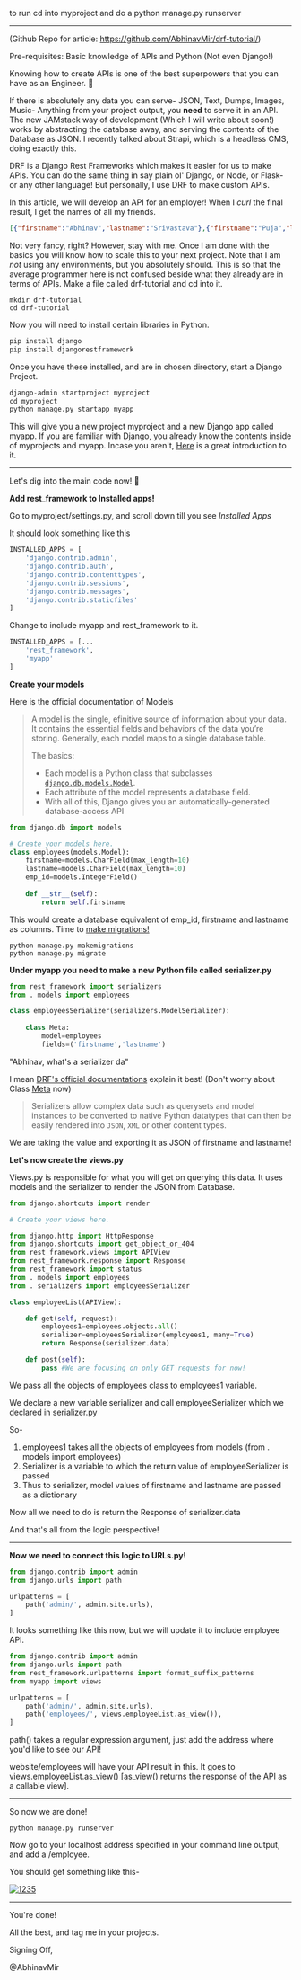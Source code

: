 to run cd into myproject
and do a python manage.py runserver

_______

(Github Repo for article: https://github.com/AbhinavMir/drf-tutorial/)

Pre-requisites: Basic knowledge of APIs and Python (Not even Django!)

Knowing how to create APIs is one of the best superpowers that you can have as an Engineer. 👀

If there is absolutely any data you can serve- JSON, Text, Dumps, Images, Music- Anything from your project output, you <b>need</b> to serve it in an API. The new JAMstack way of development (Which I will write about soon!) works by abstracting the database away, and serving the contents of the Database as JSON. I recently talked about Strapi, which is a headless CMS, doing exactly this.

DRF is a Django Rest Frameworks which makes it easier for us to make APIs. You can do the same thing in say plain ol' Django, or Node, or Flask- or any other language! But personally, I use DRF to make custom APIs.

In this article, we will develop an API for an employer! When I <i>curl</i> the final result, I get the names of all my friends.

```json
[{"firstname":"Abhinav","lastname":"Srivastava"},{"firstname":"Puja","lastname":"Chaudhury"},{"firstname":"Arun","lastname":"Kumar"},{"firstname":"Shaaran","lastname":"Lakshmi"}]
```

Not very fancy, right?  However, stay with me. Once I am done with the basics you will know how to scale this to your next project. Note that I am <i>not</i> using any environments, but you absolutely should. This is so that the average programmer here is not confused beside what they already are in terms of APIs. Make a file called drf-tutorial and cd into it.

```shell
mkdir drf-tutorial
cd drf-tutorial
```

Now you will need to install certain libraries in Python.

```python
pip install django
pip install djangorestframework
```

Once you have these installed, and are in chosen directory, start a Django Project.

```python
django-admin startproject myproject
cd myproject
python manage.py startapp myapp
```

This will give you a new project myproject and a new Django app called myapp. If you are familiar with Django, you already know the contents inside of myprojects and myapp. Incase you aren't, <a href="https://simpleisbetterthancomplex.com/series/2017/09/04/a-complete-beginners-guide-to-django-part-1.html">Here</a> is a great introduction to it.

______

Let's dig into the main code now! 🙌

**Add rest_framework to Installed apps!**

Go to myproject/settings.py, and scroll down till you see <i>Installed Apps</i>

It should look something like this 

```python
INSTALLED_APPS = [
    'django.contrib.admin',
    'django.contrib.auth',
    'django.contrib.contenttypes',
    'django.contrib.sessions',
    'django.contrib.messages',
    'django.contrib.staticfiles'
]
```

Change to include myapp and rest_framework to it.

```python
INSTALLED_APPS = [...
    'rest_framework',
    'myapp'
]
```



**Create your models**

Here is the <a hef="https://docs.djangoproject.com/en/3.0/topics/db/models/">official documentation of Models</a>

> A model is the single, efinitive source of information about your data. It contains the essential fields and behaviors of the data you’re storing. Generally, each model maps to a single database table.
>
> The basics:
>
> - Each model is a Python class that subclasses [`django.db.models.Model`](https://docs.djangoproject.com/en/3.0/ref/models/instances/#django.db.models.Model).
> - Each attribute of the model represents a database field.
> - With all of this, Django gives you an automatically-generated database-access API

```python
from django.db import models

# Create your models here.
class employees(models.Model):
    firstname=models.CharField(max_length=10)
    lastname=models.CharField(max_length=10)
    emp_id=models.IntegerField()
    
    def __str__(self):
        return self.firstname
```

This would create a database equivalent of emp_id, firstname and lastname as columns. Time to <a href="https://docs.djangoproject.com/en/3.0/topics/migrations/">make migrations!</a>

```
python manage.py makemigrations
python manage.py migrate
```

**Under myapp you need to make a new Python file called serializer.py**

```python
from rest_framework import serializers
from . models import employees

class employeesSerializer(serializers.ModelSerializer):
    
    class Meta:
        model=employees
        fields=('firstname','lastname')
```

"Abhinav, what's a serializer da"

I mean <a href="https://www.django-rest-framework.org/api-guide/serializers/">DRF's official documentations</a> explain it best! (Don't worry about Class <a href="https://realpython.com/python-metaclasses/">Meta</a> now)

> Serializers allow complex data such as querysets and model instances to be converted to native Python datatypes that can then be easily rendered into `JSON`, `XML` or other content types.

We are taking the value and exporting it as JSON of firstname and lastname!

**Let's now create the views.py**

Views.py is responsible for what you will get on querying this data. It uses models and the serializer to render the JSON from Database.

```python
from django.shortcuts import render

# Create your views here.

from django.http import HttpResponse
from django.shortcuts import get_object_or_404
from rest_framework.views import APIView
from rest_framework.response import Response
from rest_framework import status
from . models import employees
from . serializers import employeesSerializer

class employeeList(APIView):

    def get(self, request):
        employees1=employees.objects.all()
        serializer=employeesSerializer(employees1, many=True)
        return Response(serializer.data)

    def post(self):
        pass #We are focusing on only GET requests for now!
```

We pass all the objects of employees class to employees1 variable. 

We declare a new variable serializer and call employeeSerializer which we declared in serializer.py

So-

1. employees1 takes all the objects of employees from models (from . models import employees)
2. Serializer is a variable to which the return value of employeeSerializer is passed
3. Thus to serializer, model values of firstname and lastname are passed as a dictionary

Now all we need to do is return the Response of serializer.data

And that's all from the logic perspective!

________

**Now we need to connect this logic to URLs.py!**

```python
from django.contrib import admin
from django.urls import path

urlpatterns = [
    path('admin/', admin.site.urls),
]
```

It looks something like this now, but we will update it to include employee API.

```python
from django.contrib import admin
from django.urls import path
from rest_framework.urlpatterns import format_suffix_patterns
from myapp import views

urlpatterns = [
    path('admin/', admin.site.urls),
    path('employees/', views.employeeList.as_view()),
]
```

path() takes a regular expression argument, just add the address where you'd like to see our API!

website/employees will have your API result in this. It goes to views.employeeList.as_view() [as_view() returns the response of the API as a callable view].

________

So now we are done!

```
python manage.py runserver
```

Now go to your localhost address specified in your command line output, and add a /employee.

You should get something like this-

<a href="https://ibb.co/Y7dKdPz"><img src="https://i.ibb.co/zh2L2Qy/1235.png" alt="1235" border="0"></a>

______

You're done!

All the best, and tag me in your projects.

Signing Off,

@AbhinavMir
